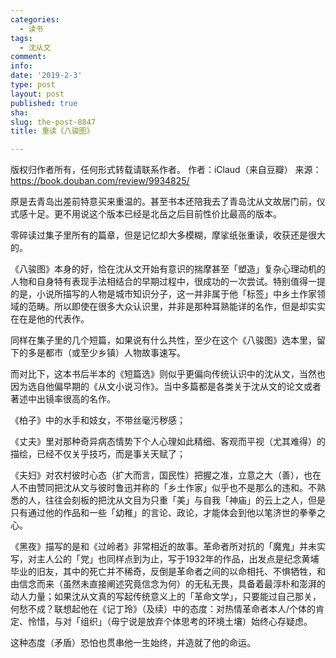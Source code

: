 ```yaml
---
categories:
  - 读书
tags:
  - 沈从文
comment: 
info: 
date: '2019-2-3'
type: post
layout: post
published: true
sha: 
slug: the-post-8847
title: 重读《八骏图》

---
```

版权归作者所有，任何形式转载请联系作者。
作者：iClaud（来自豆瓣）
来源：https://book.douban.com/review/9934825/


原是去青岛出差前特意买来重温的。甚至书本还陪我去了青岛沈从文故居门前，仪式感十足。更不用说这个版本已经是北岳之后目前性价比最高的版本。

零碎读过集子里所有的篇章，但是记忆却大多模糊，摩挲纸张重读，收获还是很大的。

《八骏图》本身的好，恰在沈从文开始有意识的揣摩甚至「塑造」复杂心理动机的人物和自身特有表现手法相结合的早期过程中，很成功的一次尝试。特别值得一提的是，小说所描写的人物是城市知识分子，这一并非属于他「标签」中乡土作家领域的范畴。所以即使在很多大众认识里，并非是那种耳熟能详的名作，但是却实实在在是他的代表作。

同样在集子里的几个短篇，如果说有什么共性，至少在这个《八骏图》选本里，留下的多是都市（或至少乡镇）人物故事速写。

而对比下，这本书后半本的《短篇选》则似乎更偏向传统认识中的沈从文，当然也因为选自他偏早期的《从文小说习作》。当中多篇都是各类关于沈从文的论文或者著述中出镜率很高的名作。

《柏子》中的水手和妓女，不带丝毫污秽感；

《丈夫》里对那种奇异病态情势下个人心理如此精细、客观而平视（尤其难得）的描绘，已经不仅关乎技巧，而是事关天赋了；

《夫妇》对农村彼时心态（扩大而言，国民性）把握之准，立意之大（善），也在人不由赞同把沈从文与彼时鲁迅并称的「乡土作家」似乎也不是那么的违和。不熟悉的人，往往会刻板的把沈从文目为只重「美」与自我「神庙」的云上之人，但是只有通过他的作品和一些「幼稚」的言论、政论，才能体会到他以笔济世的拳拳之心。

《黑夜》描写的是和《过岭者》非常相近的故事。革命者所对抗的「魔鬼」并未实写，对主人公的「党」也同样点到为止，写于1932年的作品，出发点是纪念黄埔毕业的旧友，其中的死亡并不稀奇，反倒是革命者之间的以命相托、不惧牺牲，和由信念而来（虽然未直接阐述究竟信念为何）的无私无畏，具备着最淳朴和澎湃的动人力量；如果沈从文真的写起传统意义上的「革命文学」，只要能过自己那关，何愁不成？联想起他在《记丁玲》（及续）中的态度：对热情革命者本人/个体的肯定、怜惜，与对「组织」（毋宁说是放弃个体思考的环境土壤）始终心存疑虑。

这种态度（矛盾）恐怕也贯串他一生始终，并造就了他的命运。

 